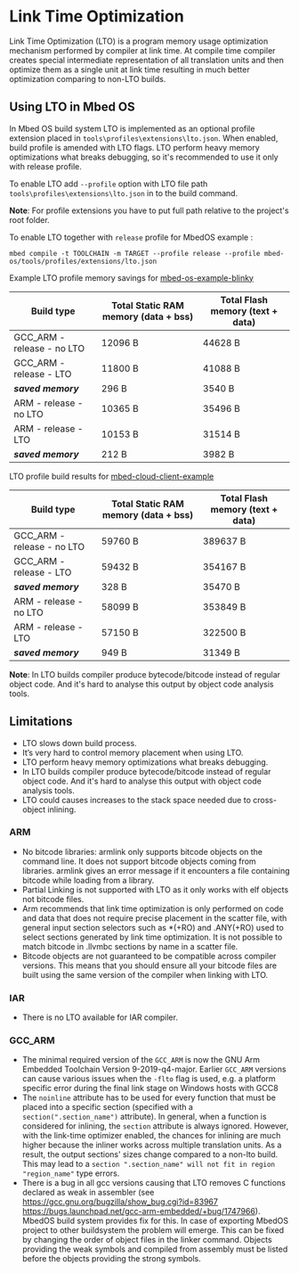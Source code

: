 # Link Time Optimization

Link Time Optimization (LTO) is a program memory usage optimization mechanism performed by compiler at link time. At compile time compiler creates special intermediate representation of all translation units and then optimize them as a single unit at link time resulting in much better optimization comparing to non-LTO builds.

## Using LTO in Mbed OS

In Mbed OS build system LTO is implemented as an optional profile extension placed in `tools\profiles\extensions\lto.json`. When enabled, build profile is amended with LTO flags. LTO perform heavy memory optimizations what breaks debugging, so it's recommended to use it only with release profile.

To enable LTO add `--profile` option with LTO file path `tools\profiles\extensions\lto.json` in to the build command.

<span class="notes">**Note**: For profile extensions you have to put full path relative to the project's root folder.</span>

To enable LTO together with `release` profile for MbedOS example :
```
mbed compile -t TOOLCHAIN -m TARGET --profile release --profile mbed-os/tools/profiles/extensions/lto.json
```

Example LTO profile memory savings for [mbed-os-example-blinky](https://github.com/ARMmbed/mbed-os-example-blinky)

|Build type|Total Static RAM memory (data + bss)|Total Flash memory (text + data)|
| --- | --- | --- |
| GCC_ARM - release - no LTO | 12096 B | 44628 B |
| GCC_ARM - release - LTO | 11800 B | 41088 B |
|***saved memory***|296 B|3540 B|
| ARM - release - no LTO | 10365 B | 35496 B |
| ARM - release - LTO | 10153 B | 31514 B |
|***saved memory***|212 B|‭3982‬ B|

LTO profile build results for [mbed-cloud-client-example](https://github.com/ARMmbed/mbed-cloud-client-example)

|Build type|Total Static RAM memory (data + bss)|Total Flash memory (text + data)|
| --- | --- | --- |
| GCC_ARM - release - no LTO | 59760 B | 389637 B |
| GCC_ARM - release - LTO | 59432 B | 354167 B |
|***saved memory***| 328 B | ‭35470‬ B|
| ARM - release - no LTO | 58099 B | 353849 B |
| ARM - release - LTO | 57150 B | 322500 B |
|***saved memory***| 949 B | ‭31349‬ B|


<span class="notes">**Note**: In LTO builds compiler produce bytecode/bitcode instead of regular object code. And it's hard to analyse this output by object code analysis tools.</span>

## Limitations

- LTO slows down build process.
- It’s very hard to control memory placement when using LTO.
- LTO perform heavy memory optimizations what breaks debugging.
- In LTO builds compiler produce bytecode/bitcode instead of regular object code. And it's hard to analyse this output with object code analysis tools.
- LTO could causes increases to the stack space needed due to cross-object inlining.

### ARM

- No bitcode libraries: armlink only supports bitcode objects on the command line. It does not support bitcode objects coming from libraries. armlink gives an error message if it encounters a file containing bitcode while loading from a library.
- Partial Linking is not supported with LTO as it only works with elf objects not bitcode files.
- Arm recommends that link time optimization is only performed on code and data that does not require precise placement in the scatter file, with general input section selectors such as *(+RO) and .ANY(+RO) used to select sections generated by link time optimization. It is not possible to match bitcode in .llvmbc sections by name in a scatter file.
- Bitcode objects are not guaranteed to be compatible across compiler versions. This means that you should ensure all your bitcode files are built using the same version of the compiler when linking with LTO.

### IAR

- There is no LTO available for IAR compiler.

### GCC_ARM

- The minimal required version of the `GCC_ARM` is now the GNU Arm Embedded Toolchain Version 9-2019-q4-major. Earlier `GCC_ARM` versions can cause various issues when the `-flto` flag is used, e.g. a platform specific error during the final link stage on Windows hosts with GCC8
- The `noinline` attribute has to be used for every function that must be placed into a specific section (specified with a `section(".section_name")` attribute). In general, when a function is considered for inlining, the `section` attribute is always ignored. However, with the link-time optimizer enabled, the chances for inlining are much higher because the inliner works across multiple translation units. As a result, the output sections' sizes change compared to a non-lto build. This may lead to a `section ".section_name" will not fit in region "region_name"` type errors.
- There is a bug in all gcc versions causing that LTO removes C functions declared as weak in assembler (see https://gcc.gnu.org/bugzilla/show_bug.cgi?id=83967 https://bugs.launchpad.net/gcc-arm-embedded/+bug/1747966). MbedOS build system provides fix for this. In case of exporting MbedOS project to other buildsystem the problem will emerge. This can be fixed by changing the order of object files in the linker command. Objects providing the weak symbols and compiled from assembly must be listed before the objects providing the strong symbols.